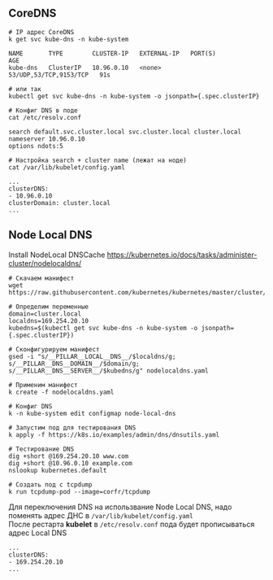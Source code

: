 ## CoreDNS
```
# IP адрес CoreDNS
k get svc kube-dns -n kube-system

NAME       TYPE        CLUSTER-IP   EXTERNAL-IP   PORT(S)                  AGE
kube-dns   ClusterIP   10.96.0.10   <none>        53/UDP,53/TCP,9153/TCP   91s

# или так
kubectl get svc kube-dns -n kube-system -o jsonpath={.spec.clusterIP}

# Конфиг DNS в поде
cat /etc/resolv.conf

search default.svc.cluster.local svc.cluster.local cluster.local
nameserver 10.96.0.10
options ndots:5

# Настройка search + cluster name (лежат на ноде)
cat /var/lib/kubelet/config.yaml

...
clusterDNS:
- 10.96.0.10
clusterDomain: cluster.local
...

```

## Node Local DNS
Install NodeLocal DNSCache https://kubernetes.io/docs/tasks/administer-cluster/nodelocaldns/
```
# Скачаем манифест
wget https://raw.githubusercontent.com/kubernetes/kubernetes/master/cluster/addons/dns/nodelocaldns/nodelocaldns.yaml

# Определим переменные
domain=cluster.local
localdns=169.254.20.10
kubedns=$(kubectl get svc kube-dns -n kube-system -o jsonpath={.spec.clusterIP})

# Сконфигурируем манифест
gsed -i "s/__PILLAR__LOCAL__DNS__/$localdns/g; s/__PILLAR__DNS__DOMAIN__/$domain/g; s/__PILLAR__DNS__SERVER__/$kubedns/g" nodelocaldns.yaml

# Применим манифест
k create -f nodelocaldns.yaml

# Конфиг DNS
k -n kube-system edit configmap node-local-dns

# Запустим под для тестирования DNS
k apply -f https://k8s.io/examples/admin/dns/dnsutils.yaml

# Тестирование DNS
dig +short @169.254.20.10 www.com
dig +short @10.96.0.10 example.com
nslookup kubernetes.default

# Создать под с tcpdump
k run tcpdump-pod --image=corfr/tcpdump
```
Для переключения DNS на использвание Node Local DNS, надо поменять адрес ДНС в ```/var/lib/kubelet/config.yaml``` </br>
После рестарта **kubelet** в ```/etc/resolv.conf``` пода будет прописываться адрес Local DNS
```
...
clusterDNS:
- 169.254.20.10
...
```